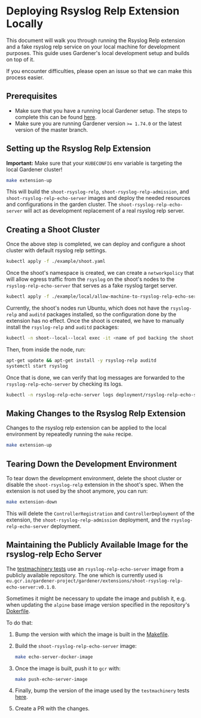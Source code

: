 # Deploying Rsyslog Relp Extension Locally

This document will walk you through running the Rsyslog Relp extension and a fake rsyslog relp service on your local machine for development purposes. This guide uses Gardener's local development setup and builds on top of it.

If you encounter difficulties, please open an issue so that we can make this process easier.

## Prerequisites

- Make sure that you have a running local Gardener setup. The steps to complete this can be found [here](https://github.com/gardener/gardener/blob/master/docs/deployment/getting_started_locally.md).
- Make sure you are running Gardener version `>= 1.74.0` or the latest version of the master branch.

## Setting up the Rsyslog Relp Extension

**Important:** Make sure that your `KUBECONFIG` env variable is targeting the local Gardener cluster!

```bash
make extension-up
```

This will build the `shoot-rsyslog-relp`, `shoot-rsyslog-relp-admission`, and `shoot-rsyslog-relp-echo-server` images and deploy the needed resources and configurations in the garden cluster. The `shoot-rsyslog-relp-echo-server` will act as development replacement of a real rsyslog relp server.

## Creating a Shoot Cluster

Once the above step is completed, we can deploy and configure a shoot cluster with default rsyslog relp settings.

```bash
kubectl apply -f ./example/shoot.yaml
```

Once the shoot's namespace is created, we can create a `networkpolicy` that will allow egress traffic from the `rsyslog` on the shoot's nodes to the `rsyslog-relp-echo-server` that serves as a fake rsyslog target server.

```bash
kubectl apply -f ./example/local/allow-machine-to-rsyslog-relp-echo-server-netpol.yaml
```

Currently, the shoot's nodes run Ubuntu, which does not have the `rsyslog-relp` and `auditd` packages installed, so the configuration done by the extension has no effect.
Once the shoot is created, we have to manually install the `rsyslog-relp` and `auditd` packages:

```bash
kubectl -n shoot--local--local exec -it <name of pod backing the shoot node> -- bash
```

Then, from inside the node, run:

```bash
apt-get update && apt-get install -y rsyslog-relp auditd
systemctl start rsyslog
```

Once that is done, we can verify that log messages are forwarded to the `rsyslog-relp-echo-server` by checking its logs.

```bash
kubectl -n rsyslog-relp-echo-server logs deployment/rsyslog-relp-echo-server
```

## Making Changes to the Rsyslog Relp Extension

Changes to the rsyslog relp extension can be applied to the local environment by repeatedly running the `make` recipe.

```bash
make extension-up
```

## Tearing Down the Development Environment

To tear down the development environment, delete the shoot cluster or disable the `shoot-rsyslog-relp` extension in the shoot's spec. When the extension is not used by the shoot anymore, you can run:

```bash
make extension-down
```

This will delete the `ControllerRegistration` and `ControllerDeployment` of the extension, the `shoot-rsyslog-relp-admission` deployment, and the `rsyslog-relp-echo-server` deployment.

## Maintaining the Publicly Available Image for the rsyslog-relp Echo Server

The [testmachinery tests](../../test/testmachinery/shoot/) use an `rsyslog-relp-echo-server` image from a publicly available repository. The one which is currently used is `eu.gcr.io/gardener-project/gardener/extensions/shoot-rsyslog-relp-echo-server:v0.1.0`.

Sometimes it might be necessary to update the image and publish it, e.g. when updating the `alpine` base image version specified in the repository's [Dokerfile](../../Dockerfile#L34).

To do that:
1. Bump the version with which the image is built in the [Makefile](../../Makefile#L14).
2. Build the `shoot-rsyslog-relp-echo-server` image:
   ```bash
   make echo-server-docker-image
   ```

3. Once the image is built, push it to `gcr` with:
   ```bash
   make push-echo-server-image
   ```

4. Finally, bump the version of the image used by the `testmachinery` tests [here](../../test/testmachinery/shoot/common_test.go).
5. Create a PR with the changes.